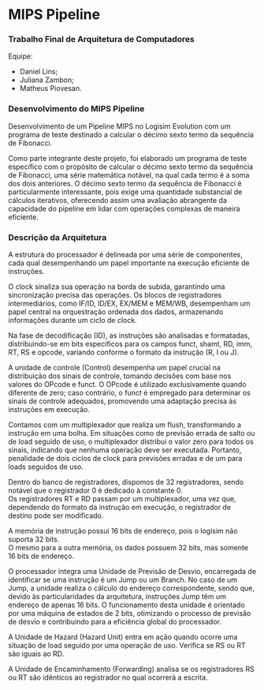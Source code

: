 # MIPS Pipeline
### Trabalho Final de Arquitetura de Computadores
Equipe:
  - Daniel Lins;
  - Juliana Zambon;
  - Matheus Piovesan.

### Desenvolvimento do MIPS Pipeline

Desenvolvimento de um Pipeline MIPS no Logisim Evolution com um programa de teste destinado a calcular o décimo sexto termo da sequência de Fibonacci.

Como parte integrante deste projeto, foi elaborado um programa de teste específico com o propósito de calcular o décimo sexto termo da sequência de Fibonacci, uma série matemática notável, na qual cada termo é a soma dos dois anteriores. O décimo sexto termo da sequência de Fibonacci é particularmente interessante, pois exige uma quantidade substancial de cálculos iterativos, oferecendo assim uma avaliação abrangente da capacidade do pipeline em lidar com operações complexas de maneira eficiente.
<br>
### Descrição da Arquitetura

A estrutura do processador é delineada por uma série de componentes, cada qual desempenhando um papel importante na execução eficiente de instruções.

O clock sinaliza sua operação na borda de subida, garantindo uma sincronização precisa das operações. Os blocos de registradores intermediários, como IF/ID, ID/EX, EX/MEM e MEM/WB, desempenham um papel central na orquestração ordenada dos dados, armazenando informações durante um ciclo de clock.

Na fase de decodificação (ID), as instruções são analisadas e formatadas, distribuindo-se em bits específicos para os campos funct, shamt, RD, imm, RT, RS e opcode, variando conforme o formato da instrução (R, I ou J).

A unidade de controle (Control) desempenha um papel crucial na distribuição dos sinais de controle, tomando decisões com base nos valores do OPcode e funct. O OPcode é utilizado exclusivamente quando diferente de zero; caso contrário, o funct é empregado para determinar os sinais de controle adequados, promovendo uma adaptação precisa às instruções em execução.

Contamos com um multiplexador que realiza um flush, transformando a instrução em uma bolha. Em situações como de previsão errada de salto ou de load seguido de uso, o multiplexador distribui o valor zero para todos os sinais, indicando que nenhuma operação deve ser executada. Portanto, penalidade de dois ciclos de clock para previsões erradas e de um para loads seguidos de uso. 

Dentro do banco de registradores, dispomos de 32 registradores, sendo notável que o registrador 0 é dedicado à constante 0.<br>
Os registradores RT e RD passam por um multiplexador, uma vez que, dependendo do formato da instrução em execução, o registrador de destino pode ser modificado.

A memória de instrução possui 16 bits de endereço, pois o logisim não suporta 32 bits. <br>
O mesmo para a outra memória, os dados possuem 32 bits, mas somente 16 bits de endereço.

O processador integra uma Unidade de Previsão de Desvio, encarregada de identificar se uma instrução é um Jump ou um Branch. No caso de um Jump, a unidade realiza o cálculo do endereço correspondente, sendo que, devido às particularidades da arquitetura, instruções Jump têm um endereço de apenas 16 bits. O funcionamento desta unidade é orientado por uma máquina de estados de 2 bits, otimizando o processo de previsão de desvio e contribuindo para a eficiência global do processador. <br>

A Unidade de Hazard (Hazard Unit) entra em ação quando ocorre uma situação de load seguido por uma operação de uso. Verifica se RS ou RT são iguais ao RD.

A Unidade de Encaminhamento (Forwarding) analisa se os registradores RS ou RT são idênticos ao registrador no qual ocorrerá a escrita.
